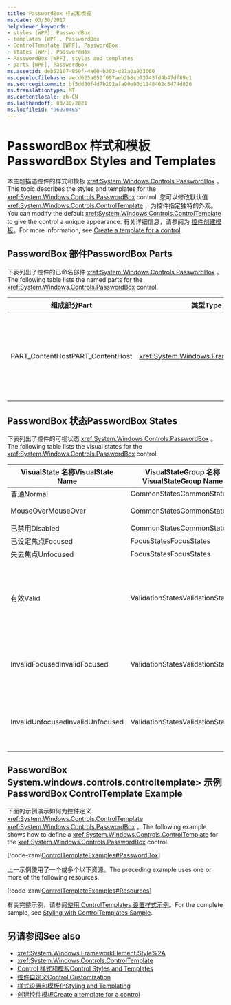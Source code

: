 ```yaml
---
title: PasswordBox 样式和模板
ms.date: 03/30/2017
helpviewer_keywords:
- styles [WPF], PasswordBox
- templates [WPF], PasswordBox
- ControlTemplate [WPF], PasswordBox
- states [WPF], PasswordBox
- PasswordBox [WPF], styles and templates
- parts [WPF], PasswordBox
ms.assetid: deb52107-959f-4a60-b303-d21a0a933060
ms.openlocfilehash: aecd625a052f097aeb2b8cb73743fd4b47df89e1
ms.sourcegitcommit: bf5dd80f4d7b202afa90e90d1148402c5474d826
ms.translationtype: MT
ms.contentlocale: zh-CN
ms.lasthandoff: 03/30/2021
ms.locfileid: "96970465"
---
```

# <a name="passwordbox-styles-and-templates"></a><span data-ttu-id="474df-102">PasswordBox 样式和模板</span><span class="sxs-lookup"><span data-stu-id="474df-102">PasswordBox Styles and Templates</span></span>

<span data-ttu-id="474df-103">本主题描述控件的样式和模板 <xref:System.Windows.Controls.PasswordBox> 。</span><span class="sxs-lookup"><span data-stu-id="474df-103">This topic describes the styles and templates for the <xref:System.Windows.Controls.PasswordBox> control.</span></span> <span data-ttu-id="474df-104">您可以修改默认值 <xref:System.Windows.Controls.ControlTemplate> ，为控件指定独特的外观。</span><span class="sxs-lookup"><span data-stu-id="474df-104">You can modify the default <xref:System.Windows.Controls.ControlTemplate> to give the control a unique appearance.</span></span> <span data-ttu-id="474df-105">有关详细信息，请参阅为 [控件创建模板](/dotnet/desktop-wpf/themes/how-to-create-apply-template)。</span><span class="sxs-lookup"><span data-stu-id="474df-105">For more information, see [Create a template for a control](/dotnet/desktop-wpf/themes/how-to-create-apply-template).</span></span>

## <a name="passwordbox-parts"></a><span data-ttu-id="474df-106">PasswordBox 部件</span><span class="sxs-lookup"><span data-stu-id="474df-106">PasswordBox Parts</span></span>

<span data-ttu-id="474df-107">下表列出了控件的已命名部件 <xref:System.Windows.Controls.PasswordBox> 。</span><span class="sxs-lookup"><span data-stu-id="474df-107">The following table lists the named parts for the <xref:System.Windows.Controls.PasswordBox> control.</span></span>

|<span data-ttu-id="474df-108">组成部分</span><span class="sxs-lookup"><span data-stu-id="474df-108">Part</span></span>|<span data-ttu-id="474df-109">类型</span><span class="sxs-lookup"><span data-stu-id="474df-109">Type</span></span>|<span data-ttu-id="474df-110">说明</span><span class="sxs-lookup"><span data-stu-id="474df-110">Description</span></span>|
|-|-|-|
|<span data-ttu-id="474df-111">PART_ContentHost</span><span class="sxs-lookup"><span data-stu-id="474df-111">PART_ContentHost</span></span>|<xref:System.Windows.FrameworkElement>|<span data-ttu-id="474df-112">一个可包含的可视元素 <xref:System.Windows.FrameworkElement> 。</span><span class="sxs-lookup"><span data-stu-id="474df-112">A visual element that can contain a <xref:System.Windows.FrameworkElement>.</span></span> <span data-ttu-id="474df-113">的文本 <xref:System.Windows.Controls.PasswordBox> 显示在此元素中。</span><span class="sxs-lookup"><span data-stu-id="474df-113">The text of the <xref:System.Windows.Controls.PasswordBox> is displayed in this element.</span></span>|

## <a name="passwordbox-states"></a><span data-ttu-id="474df-114">PasswordBox 状态</span><span class="sxs-lookup"><span data-stu-id="474df-114">PasswordBox States</span></span>

<span data-ttu-id="474df-115">下表列出了控件的可视状态 <xref:System.Windows.Controls.PasswordBox> 。</span><span class="sxs-lookup"><span data-stu-id="474df-115">The following table lists the visual states for the <xref:System.Windows.Controls.PasswordBox> control.</span></span>

|<span data-ttu-id="474df-116">VisualState 名称</span><span class="sxs-lookup"><span data-stu-id="474df-116">VisualState Name</span></span>|<span data-ttu-id="474df-117">VisualStateGroup 名称</span><span class="sxs-lookup"><span data-stu-id="474df-117">VisualStateGroup Name</span></span>|<span data-ttu-id="474df-118">描述</span><span class="sxs-lookup"><span data-stu-id="474df-118">Description</span></span>|
|-|-|-|
|<span data-ttu-id="474df-119">普通</span><span class="sxs-lookup"><span data-stu-id="474df-119">Normal</span></span>|<span data-ttu-id="474df-120">CommonStates</span><span class="sxs-lookup"><span data-stu-id="474df-120">CommonStates</span></span>|<span data-ttu-id="474df-121">默认状态。</span><span class="sxs-lookup"><span data-stu-id="474df-121">The default state.</span></span>|
|<span data-ttu-id="474df-122">MouseOver</span><span class="sxs-lookup"><span data-stu-id="474df-122">MouseOver</span></span>|<span data-ttu-id="474df-123">CommonStates</span><span class="sxs-lookup"><span data-stu-id="474df-123">CommonStates</span></span>|<span data-ttu-id="474df-124">鼠标指针悬停在控件上方。</span><span class="sxs-lookup"><span data-stu-id="474df-124">The mouse pointer is positioned over the control.</span></span>|
|<span data-ttu-id="474df-125">已禁用</span><span class="sxs-lookup"><span data-stu-id="474df-125">Disabled</span></span>|<span data-ttu-id="474df-126">CommonStates</span><span class="sxs-lookup"><span data-stu-id="474df-126">CommonStates</span></span>|<span data-ttu-id="474df-127">已禁用控件。</span><span class="sxs-lookup"><span data-stu-id="474df-127">The control is disabled.</span></span>|
|<span data-ttu-id="474df-128">已设定焦点</span><span class="sxs-lookup"><span data-stu-id="474df-128">Focused</span></span>|<span data-ttu-id="474df-129">FocusStates</span><span class="sxs-lookup"><span data-stu-id="474df-129">FocusStates</span></span>|<span data-ttu-id="474df-130">控件有焦点。</span><span class="sxs-lookup"><span data-stu-id="474df-130">The control has focus.</span></span>|
|<span data-ttu-id="474df-131">失去焦点</span><span class="sxs-lookup"><span data-stu-id="474df-131">Unfocused</span></span>|<span data-ttu-id="474df-132">FocusStates</span><span class="sxs-lookup"><span data-stu-id="474df-132">FocusStates</span></span>|<span data-ttu-id="474df-133">控件没有焦点。</span><span class="sxs-lookup"><span data-stu-id="474df-133">The control does not have focus.</span></span>|
|<span data-ttu-id="474df-134">有效</span><span class="sxs-lookup"><span data-stu-id="474df-134">Valid</span></span>|<span data-ttu-id="474df-135">ValidationStates</span><span class="sxs-lookup"><span data-stu-id="474df-135">ValidationStates</span></span>|<span data-ttu-id="474df-136">控件使用 <xref:System.Windows.Controls.Validation> 类， <xref:System.Windows.Controls.Validation.HasError%2A?displayProperty=nameWithType> 附加属性为 `false` 。</span><span class="sxs-lookup"><span data-stu-id="474df-136">The control uses the <xref:System.Windows.Controls.Validation> class and the <xref:System.Windows.Controls.Validation.HasError%2A?displayProperty=nameWithType> attached property is `false`.</span></span>|
|<span data-ttu-id="474df-137">InvalidFocused</span><span class="sxs-lookup"><span data-stu-id="474df-137">InvalidFocused</span></span>|<span data-ttu-id="474df-138">ValidationStates</span><span class="sxs-lookup"><span data-stu-id="474df-138">ValidationStates</span></span>|<span data-ttu-id="474df-139"><xref:System.Windows.Controls.Validation.HasError%2A?displayProperty=nameWithType>附加属性是 `true` 控件具有焦点。</span><span class="sxs-lookup"><span data-stu-id="474df-139">The <xref:System.Windows.Controls.Validation.HasError%2A?displayProperty=nameWithType> attached property is `true` has the control has focus.</span></span>|
|<span data-ttu-id="474df-140">InvalidUnfocused</span><span class="sxs-lookup"><span data-stu-id="474df-140">InvalidUnfocused</span></span>|<span data-ttu-id="474df-141">ValidationStates</span><span class="sxs-lookup"><span data-stu-id="474df-141">ValidationStates</span></span>|<span data-ttu-id="474df-142"><xref:System.Windows.Controls.Validation.HasError%2A?displayProperty=nameWithType>附加属性是 `true` 控件没有焦点。</span><span class="sxs-lookup"><span data-stu-id="474df-142">The <xref:System.Windows.Controls.Validation.HasError%2A?displayProperty=nameWithType> attached property is `true` has the control does not have focus.</span></span>|

## <a name="passwordbox-controltemplate-example"></a><span data-ttu-id="474df-143">PasswordBox System.windows.controls.controltemplate> 示例</span><span class="sxs-lookup"><span data-stu-id="474df-143">PasswordBox ControlTemplate Example</span></span>

<span data-ttu-id="474df-144">下面的示例演示如何为控件定义 <xref:System.Windows.Controls.ControlTemplate> <xref:System.Windows.Controls.PasswordBox> 。</span><span class="sxs-lookup"><span data-stu-id="474df-144">The following example shows how to define a <xref:System.Windows.Controls.ControlTemplate> for the <xref:System.Windows.Controls.PasswordBox> control.</span></span>

[!code-xaml[ControlTemplateExamples#PasswordBox](~/samples/snippets/csharp/VS_Snippets_Wpf/ControlTemplateExamples/CS/resources/textbox.xaml#passwordbox)]

<span data-ttu-id="474df-145">上一示例使用了一个或多个以下资源。</span><span class="sxs-lookup"><span data-stu-id="474df-145">The preceding example uses one or more of the following resources.</span></span>

[!code-xaml[ControlTemplateExamples#Resources](~/samples/snippets/csharp/VS_Snippets_Wpf/ControlTemplateExamples/CS/resources/shared.xaml#resources)]

<span data-ttu-id="474df-146">有关完整示例，请参阅[使用 ControlTemplates 设置样式示例](https://github.com/Microsoft/WPF-Samples/tree/master/Styles%20&%20Templates/IntroToStylingAndTemplating)。</span><span class="sxs-lookup"><span data-stu-id="474df-146">For the complete sample, see [Styling with ControlTemplates Sample](https://github.com/Microsoft/WPF-Samples/tree/master/Styles%20&%20Templates/IntroToStylingAndTemplating).</span></span>

## <a name="see-also"></a><span data-ttu-id="474df-147">另请参阅</span><span class="sxs-lookup"><span data-stu-id="474df-147">See also</span></span>

- <xref:System.Windows.FrameworkElement.Style%2A>
- <xref:System.Windows.Controls.ControlTemplate>
- [<span data-ttu-id="474df-148">Control 样式和模板</span><span class="sxs-lookup"><span data-stu-id="474df-148">Control Styles and Templates</span></span>](control-styles-and-templates.md)
- [<span data-ttu-id="474df-149">控件自定义</span><span class="sxs-lookup"><span data-stu-id="474df-149">Control Customization</span></span>](control-customization.md)
- [<span data-ttu-id="474df-150">样式设置和模板化</span><span class="sxs-lookup"><span data-stu-id="474df-150">Styling and Templating</span></span>](/dotnet/desktop-wpf/fundamentals/styles-templates-overview)
- [<span data-ttu-id="474df-151">创建控件模板</span><span class="sxs-lookup"><span data-stu-id="474df-151">Create a template for a control</span></span>](/dotnet/desktop-wpf/themes/how-to-create-apply-template)
